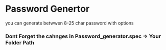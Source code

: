 # Password Genertor 
you can generate betwwen 8-25 char password with options

### Dont Forget the cahnges in Password_generator.spec => Your Folder Path
